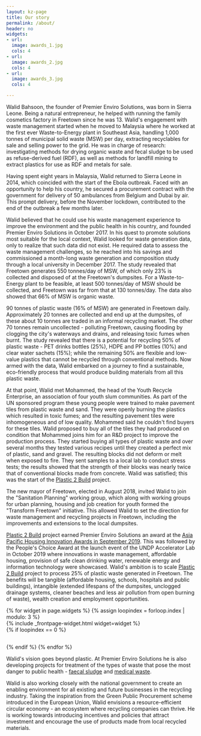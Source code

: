 ```yaml
---
layout: kz-page
title: Our story
permalink: /about/
header: no
widgets:
- url: 
  image: awards_1.jpg
  cols: 4
- url: 
  image: awards_2.jpg
  cols: 4
- url: 
  image: awards_3.jpg
  cols: 4

---
```


Walid Bahsoon, the founder of Premier Enviro Solutions, was born in Sierra Leone. 
Being a natural entrepreneur, he helped with running the family cosmetics factory in Freetown since he was 13. 
Walid's engagement with waste management started when he moved to Malaysia where he worked at the first ever Waste-to-Energy plant in Southeast Asia, handling 1,000 tonnes of municipal solid waste (MSW) per day, extracting recyclables for sale and selling power to the grid. 
He was in charge of research: investigating methods for drying organic waste and fecal sludge to be used as refuse-derived fuel (RDF), as well as methods for landfill mining to extract plastics for use as RDF and metals for sale.

Having spent eight years in Malaysia, Walid returned to Sierra Leone in 2014, which coincided with the start of the Ebola outbreak.
Faced with an opportunity to help his country, he secured a procurement contract with the government for delivery of 50 ambulances from Belgium and Dubai by air.
This prompt delivery, before the November lockdown, contributed to the end of the outbreak a few months later.

Walid believed that he could use his waste management experience to improve the environment and the public health in his country, and founded Premier Enviro Solutions in October 2017. 
In his quest to promote solutions most suitable for the local context, Walid looked for waste generation data, only to realize that such data did not exist.
He required data to assess the waste management challenges, so he reached into his savings and commissioned a month-long waste generation and composition study through a local university in December 2017.
The study revealed that Freetown generates 550 tonnes/day of MSW, of which only 23% is collected and disposed of at the Freetown's dumpsites. 
For a Waste-to-Energy plant to be feasible, at least 500 tonnes/day of MSW should be collected, and Freetown was far from that at 130 tonnes/day. 
The data also showed that 66% of MSW is organic waste.

90 tonnes of plastic waste (16% of MSW) are generated in Freetown daily. 
Approximately 20 tonnes are collected and end up at the dumpsites, of these about 10 tonnes are traded in an informal recycling market. 
The other 70 tonnes remain uncollected - polluting Freetown, causing flooding by clogging the city's waterways and drains, and releasing toxic fumes when burnt.
The study revealed that there is a potential for recycling 50% of plastic waste - PET drinks bottles (25%), HDPE and PP bottles (10%) and clear water sachets (15%); while the remaining 50% are flexible and low-value plastics that cannot be recycled through conventional methods. 
Now armed with the data, Walid embarked on a journey to find a sustainable, eco-friendly process that would produce building materials from all this plastic waste.

At that point, Walid met Mohammed, the head of the Youth Recycle Enterprise, an association of four youth slum communities. 
As part of the UN sponsored program these young people were trained to make pavement tiles from plastic waste and sand. 
They were openly burning the plastics which resulted in toxic fumes; and the resulting pavement tiles were inhomogeneous and of low quality.
Mohammed said he couldn't find buyers for these tiles.
Walid proposed to buy all of the tiles they had produced on condition that Mohammed joins him for an R&D project to improve the production process.
They started buying all types of plastic waste and over several months they tested various recipes until they created a perfect mix of plastic, sand and gravel. 
The resulting blocks did not deform or melt when exposed to fire.
They sent samples to a local lab to conduct stress tests; the results showed that the strength of their blocks was nearly twice that of conventional blocks made from concrete. 
Walid was satisfied; this was the start of the [Plastic 2 Build][4] project.

The new mayor of Freetown, elected in August 2018, invited Walid to join the "Sanitation Planning" working group, which along with working groups for urban planning, housing and job creation for youth formed the "Transform Freetown" initiative.
This allowed Walid to set the direction for waste management and recycling projects in Freetown, including the improvements and extensions to the local dumpsites.

[Plastic 2 Build][4] project earned Premier Enviro Solutions an award at the [Asia Pacific Housing Innovation Awards in September 2019][1]. 
This was followed by the People's Choice Award at the launch event of the UNDP Accelerator Lab in October 2019 where innovations in waste management, affordable housing, provision of safe clean drinking water, renewable energy and information technology were showcased.
Walid's ambition is to scale [Plastic 2 Build][4] project to process 25% of plastic waste generated in Freetown. 
The benefits will be tangible (affordable housing, schools, hospitals and public buildings), intangible (extended lifespans of the dumpsites, unclogged drainage systems, cleaner beaches and less air pollution from open burning of waste), wealth creation and employment opportunities. 

<div class="row">
  {% for widget in page.widgets %}
    {% assign loopindex = forloop.index | modulo: 3 %}
    <div id="{{ widget.anchor }}">{% include _frontpage-widget.html widget=widget %}</div>
    {% if loopindex == 0 %}
  <hr style="height:1px; visibility:hidden;" /> <!-- Prevents long first column items from pushing new rows to the right -->
    {% endif %}
  {% endfor %}
</div>

Walid's vision goes beyond plastic.
At Premier Enviro Solutions he is also developing projects for treatment of the types of waste that pose the most danger to public health - [faecal sludge][2] and [medical waste][3]. 


Walid is also working closely with the national government to create an enabling environment for all existing and future businesses in the recycling industry.
Taking the inspiration from the Green Public Procurement scheme introduced in the European Union, Walid envisions a resource-efficient circular economy - an ecosystem where recycling companies can thrive.
He is working towards introducing incentives and policies that attract investment and encourage the use of products made from local recycled materials.

[1]: https://youtu.be/cLl8sMsxtbU&t=69s
[2]: /fs/
[3]: /mw/
[4]: /p2b/

